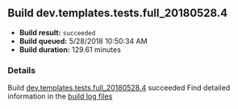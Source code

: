 ## Build dev.templates.tests.full_20180528.4
- **Build result:** `succeeded`
- **Build queued:** 5/28/2018 10:50:34 AM
- **Build duration:** 129.61 minutes
### Details
Build [dev.templates.tests.full_20180528.4](https://winappstudio.visualstudio.com/web/build.aspx?pcguid=a4ef43be-68ce-4195-a619-079b4d9834c2&builduri=vstfs%3a%2f%2f%2fBuild%2fBuild%2f25758) succeeded
Find detailed information in the [build log files](https://uwpctdiags.blob.core.windows.net/buildlogs/dev.templates.tests.full_20180528.4_logs.zip)
